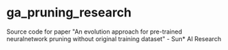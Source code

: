 # ga_pruning_research
Source code for paper "An evolution approach for pre-trained neuralnetwork pruning without original training dataset" - Sun* AI Research
